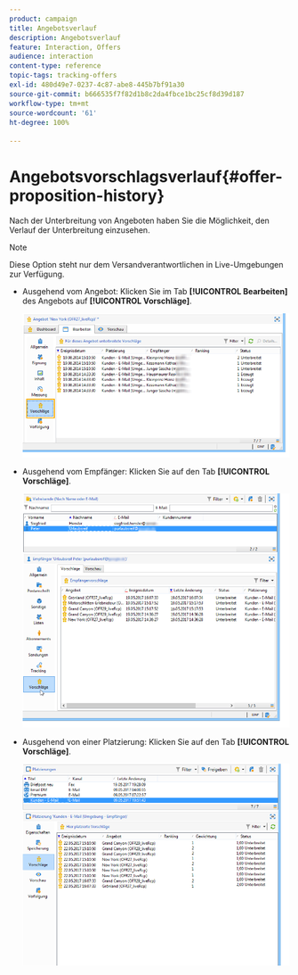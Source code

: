 ```yaml
---
product: campaign
title: Angebotsverlauf
description: Angebotsverlauf
feature: Interaction, Offers
audience: interaction
content-type: reference
topic-tags: tracking-offers
exl-id: 480d49e7-0237-4c87-abe8-445b7bf91a30
source-git-commit: b666535f7f82d1b8c2da4fbce1bc25cf8d39d187
workflow-type: tm+mt
source-wordcount: '61'
ht-degree: 100%

---
```


# Angebotsvorschlagsverlauf{#offer-proposition-history}



Nach der Unterbreitung von Angeboten haben Sie die Möglichkeit, den Verlauf der Unterbreitung einzusehen.

>[!NOTE]
>
>Diese Option steht nur dem Versandverantwortlichen in Live-Umgebungen zur Verfügung.

* Ausgehend vom Angebot: Klicken Sie im Tab **[!UICONTROL Bearbeiten]** des Angebots auf **[!UICONTROL Vorschläge]**.

  ![](assets/offer_followup_006.png)

* Ausgehend vom Empfänger: Klicken Sie auf den Tab **[!UICONTROL Vorschläge]**.

  ![](assets/offer_followup_002.png)

* Ausgehend von einer Platzierung: Klicken Sie auf den Tab **[!UICONTROL Vorschläge]**.

  ![](assets/offer_space_prop_001_b.png)
